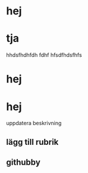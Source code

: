 # hej
# tja

hhdsfhdhfdh fdhf hfsdfhdsfhfs

# hej
# hej
uppdatera beskrivning

## lägg till rubrik
## githubby